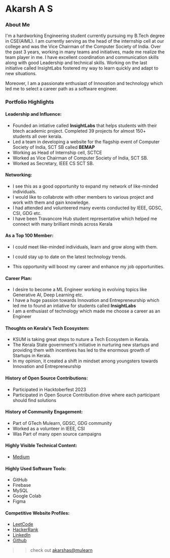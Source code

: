 # Akarsh A S

### About Me

I'm a hardworking Engineering student currently pursuing my B.Tech degree in CSE(AIML). I am currently serving as the head of the internship cell at our college and was the Vice Chairman of the Computer Society of India.
Over the past 3 years, working in many teams and initiatives, made me realize the team player in me. I have excellent coordination and communication skills along with good Leadership and technical skills. Working on the last initiative called InsightLabs fostered my way to learn quickly and adapt to new situations.

Moreover, I am a passionate enthusiast of Innovation and technology which led me to select a career path as a software engineer.


### Portfolio Highlights



#### Leadership and Influence: 

- Founded an intiative called **InsightLabs** that helps students with their btech academic project. Completed 39 projects for almost 150+ students all over kerala.
- Led a team in developing a website for the flagship event of Computer Society of India, SCT SB called **BEMAP**
- Working as Head of Internship cell, SCTCE
- Worked as Vice Chairman of Computer Society of India, SCT SB. 
- Worked as Secretary, IEEE CS SCT SB.

#### Networking:

- I see this as a good opportunity to expand my network of like-minded individuals.
- I would like to collabrote with other members to various project and work with them and gain knowledge.
- I had attended and volunteered many events conducted by IEEE, GDSC, CSI, GDG etc.
- I have been Travancore Hub student representative which helped me connect with many brilliant minds across Kerala

#### As a Top 100 Member: 

- I could meet like-minded individuals, learn and grow along with them.

- I could stay up to date on the latest technology trends.

- This opportunity will boost my career and enhance my job opportunities.

#### Career Plan: 

- I desire to become a ML Engineer working in evolving topics like Generative AI, Deep Learning etc.
- I have a huge passion towards Innovation and Entrepreneurship which led me to found an intiative for students called **InsightLabs**
- I am a enthusiast of technology which made me choose a career as an Engineer

#### Thoughts on Kerala's Tech Ecosystem: 

- KSUM is taking great steps to nuture a Tech Ecosystem in Kerala.
- The Kerala State government's initiative in nurturing new startups and providing them with incentives has led to the enormous growth of Startups in Kerala.
- In my opinion, it created a shift in mindset among youngsters towards Innovation and Entrepreneurship

#### History of Open Source Contributions:

- Participated in Hacktoberfest 2023
- Participated in Open Source Contribution drive where each participant should find solutions

#### History of Community Engagement:

-  Part of GTech Mulearn, GDSC, GDG community
-  Worked as a volunteer in IEEE, CSI
-  Was Part of many open source campaigns

#### Highly Visible Technical Content:

- [Medium](https://medium.com/@akarshkonniyoor)

#### Highly Used Software Tools:

- GitHub
- Firebase
- MySQL
- Google Colab
- Figma

#### Competitive Website Profiles:

- [LeetCode](https://leetcode.com/akarshkonniyoor/)
- [HackerRank](https://www.hackerrank.com/akarshkonniyoor)
- [LinkedIn](https://www.linkedin.com/in/akarsh-a-s-1699ba203/)
- [Github](https://github.com/AkarshAnilkumar)



>> check out [akarshas@mulearn](./profile/akarshas@mulearn.md) 
